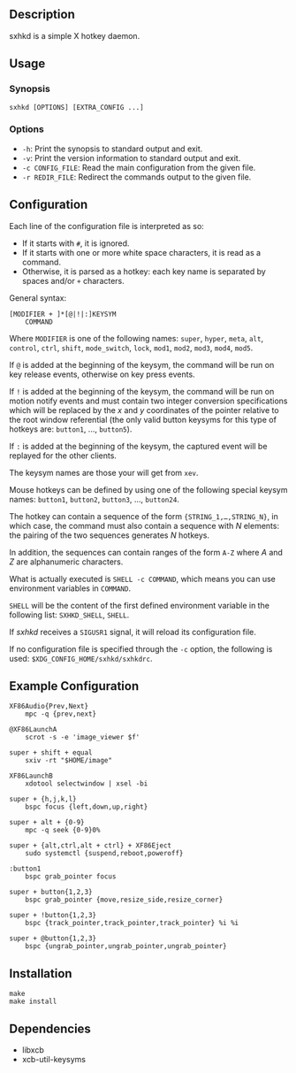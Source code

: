 ## Description

sxhkd is a simple X hotkey daemon.

## Usage

### Synopsis

    sxhkd [OPTIONS] [EXTRA_CONFIG ...]

### Options

* `-h`: Print the synopsis to standard output and exit.
* `-v`: Print the version information to standard output and exit.
* `-c CONFIG_FILE`: Read the main configuration from the given file.
* `-r REDIR_FILE`: Redirect the commands output to the given file.

## Configuration

Each line of the configuration file is interpreted as so:
- If it starts with `#`, it is ignored.
- If it starts with one or more white space characters, it is read as a command.
- Otherwise, it is parsed as a hotkey: each key name is separated by spaces and/or `+` characters.

General syntax:

    [MODIFIER + ]*[@|!|:]KEYSYM
        COMMAND

Where `MODIFIER` is one of the following names: `super`, `hyper`, `meta`, `alt`, `control`, `ctrl`, `shift`, `mode_switch`, `lock`, `mod1`, `mod2`, `mod3`, `mod4`, `mod5`.

If `@` is added at the beginning of the keysym, the command will be run on key release events, otherwise on key press events.

If `!` is added at the beginning of the keysym, the command will be run on motion notify events and must contain two integer conversion specifications which will be replaced by the *x* and *y* coordinates of the pointer relative to the root window referential (the only valid button keysyms for this type of hotkeys are: `button1`, ..., `button5`).

If `:` is added at the beginning of the keysym, the captured event will be replayed for the other clients.

The keysym names are those your will get from `xev`.

Mouse hotkeys can be defined by using one of the following special keysym names: `button1`, `button2`, `button3`, ..., `button24`.

The hotkey can contain a sequence of the form `{STRING_1,…,STRING_N}`, in which case, the command must also contain a sequence with *N* elements: the pairing of the two sequences generates *N* hotkeys.

In addition, the sequences can contain ranges of the form `A-Z` where *A* and *Z* are alphanumeric characters.

What is actually executed is `SHELL -c COMMAND`, which means you can use environment variables in `COMMAND`.

`SHELL` will be the content of the first defined environment variable in the following list: `SXHKD_SHELL`, `SHELL`.

If *sxhkd* receives a `SIGUSR1` signal, it will reload its configuration file.

If no configuration file is specified through the `-c` option, the following is used: `$XDG_CONFIG_HOME/sxhkd/sxhkdrc`.

## Example Configuration

    XF86Audio{Prev,Next}
        mpc -q {prev,next}

    @XF86LaunchA
        scrot -s -e 'image_viewer $f'

    super + shift + equal
        sxiv -rt "$HOME/image"

    XF86LaunchB
        xdotool selectwindow | xsel -bi

    super + {h,j,k,l}
        bspc focus {left,down,up,right}

    super + alt + {0-9}
        mpc -q seek {0-9}0%

    super + {alt,ctrl,alt + ctrl} + XF86Eject
        sudo systemctl {suspend,reboot,poweroff}

    :button1
        bspc grab_pointer focus

    super + button{1,2,3}
        bspc grab_pointer {move,resize_side,resize_corner}

    super + !button{1,2,3}
        bspc {track_pointer,track_pointer,track_pointer} %i %i

    super + @button{1,2,3}
        bspc {ungrab_pointer,ungrab_pointer,ungrab_pointer}


## Installation

    make
    make install

## Dependencies

- libxcb
- xcb-util-keysyms
